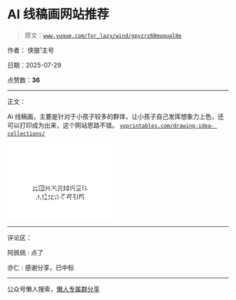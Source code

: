 # AI 线稿画网站推荐

> 原文：[`www.yuque.com/for_lazy/wind/gpyzrz68muqual8e`](https://www.yuque.com/for_lazy/wind/gpyzrz68muqual8e)

作者： 侠狼¹主号

日期：2025-07-29

点赞数：**36**

* * *

正文：

Ai 线稿画，主要是针对于小孩子较多的群体，让小孩子自己发挥想象力上色，还可以打印成为出来，这个网站思路不错。 [`yoprintables.com/drawing-idea-
collections/`](https://yoprintables.com/drawing-idea-collections/)

![](img/6ed2877962ca888a183ee45ed5595966.png "None")

* * *

评论区：

阿佩佩 : 点了

亦仁 : 感谢分享，已中标

* * *

公众号懒人搜索，[懒人专属群分享](https://lazybook.fun/#/blog/group)